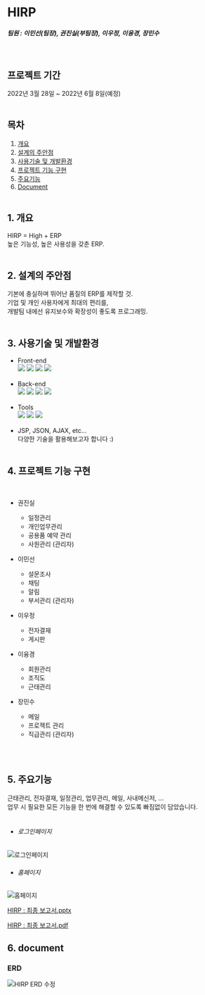 # HIRP
##### 팀원 : 이민선(팀장), 권진실(부팀장), 이우정, 이융경, 장민수
<br>

## 프로젝트 기간
2022년 3월 28일 ~ 2022년 6월 8일(예정)
<br><br>

## 목차  
1. [개요](#1-개요)
2. [설계의 주안점](#2-설계의-주안점)
3. [사용기술 및 개발환경](#3-사용기술-및-개발환경)
4. [프로젝트 기능 구현](#4-프로젝트-기능-구현)
5. [주요기능](#5-주요기능)
6. [Document](#6-document)
<br><br>

## 1. 개요
HIRP = High + ERP<br>
높은 기능성, 높은 사용성을 갖춘 ERP.
<br><br>

## 2. 설계의 주안점
기본에 충실하며 뛰어난 품질의 ERP를 제작할 것.<br>
기업 및 개인 사용자에게 최대의 편리를,<br>
개발팀 내에선 유지보수와 확장성이 좋도록 프로그래밍.<br><br>

## 3. 사용기술 및 개발환경
- Front-end <br>
<img src="https://img.shields.io/badge/HTML5-E34F26?style=flat-square&logo=HTML5&logoColor=white"/> <img src="https://img.shields.io/badge/CSS3-1572B6?style=flat-square&logo=CSS3&logoColor=white"/> <img src="https://img.shields.io/badge/JavaScript-F7DF1E?style=flat-square&logo=JavaScript&logoColor=black"/> <img src="https://img.shields.io/badge/jQuery-0769AD?style=flat-square&logo=jQuery&logoColor=white"/> 
<br><br>
- Back-end <br>
<img src="https://img.shields.io/badge/Java-007396?style=flat-square&logo=Java&logoColor=white"/> <img src="https://img.shields.io/badge/Spring-6DB33F?style=flat-square&logo=Spring&logoColor=white"/> <img src="https://img.shields.io/badge/Oracle-F80000?style=flat-square&logo=Oracle&logoColor=white"/> <img src="https://img.shields.io/badge/Apache Tomcat-F8DC75?style=flat-square&logo=Apache Tomcat&logoColor=black"/>  <br><br>
- Tools <br>
<img src="https://img.shields.io/badge/Git-F05032?style=flat-square&logo=Git&logoColor=white"/> <img src="https://img.shields.io/badge/Eclipse IDE-2C2255?style=flat-square&logo=Eclipse IDE&logoColor=white"/> <img src="https://img.shields.io/badge/Visual Studio Code-007ACC?style=flat-square&logo=Visual Studio Code&logoColor=white"/> <br><br>
- JSP, JSON, AJAX, etc... <br>다양한 기술을 활용해보고자 합니다 :)<br><br>

## 4. 프로젝트 기능 구현
<br>

- 권진실
  - 일정관리
  - 개인업무관리
  - 공용품 예약 관리
  - 사원관리 (관리자)


- 이민선
  - 설문조사
  - 채팅
  - 알림
  - 부서관리 (관리자)


- 이우정
  - 전자결재
  - 게시판


- 이융경
  - 회원관리
  - 조직도
  - 근태관리


- 장민수
  - 메일
  - 프로젝트 관리
  - 직급관리 (관리자)


<br/><br/>
## 5. 주요기능
근태관리, 전자결재, 일정관리, 업무관리, 메일, 사내메신저, ...<br>
업무 시 필요한 모든 기능을 한 번에 해결할 수 있도록 빠짐없이 담았습니다.
<br><br>
- ###### 로그인페이지
![로그인페이지](https://user-images.githubusercontent.com/100409006/172547394-a27e1482-8b7d-48c1-a435-7de77a96f7a4.png)
- ###### 홈페이지
![홈페이지](https://user-images.githubusercontent.com/100409006/172547405-7825691a-d16f-4641-8791-22e7b2427e06.png)

[HIRP : 최종 보고서.pptx](https://github.com/1129khNexapring/HIRP/files/8858925/HIRP_final.pptx)

[HIRP : 최종 보고서.pdf](https://github.com/1129khNexapring/HIRP/files/8858924/HIRP_final.pdf)

## 6. document

### ERD
![HIRP ERD 수정](https://user-images.githubusercontent.com/100409006/172546399-d5db3118-14e6-4fe0-bac1-3fc877b71f94.png)
